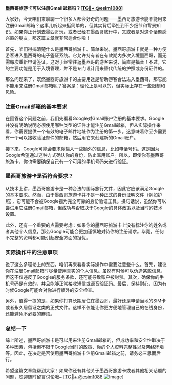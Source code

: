 **墨西哥旅游卡可以注册Gmail邮箱吗？[[TG💪+ @esim1088](https://t.me/s/esim1088)]**

大家好，今天咱们来聊聊一个很多人都会好奇的问题——墨西哥旅游卡能不能用来注册Gmail邮箱？这事儿听起来挺简单的，但其实背后牵扯到不少细节和背景知识。如果你正计划去墨西哥玩，或者已经在墨西哥旅行中，又或者是对这个话题感兴趣的朋友，那这篇文章就非常适合你啦！

首先，咱们得搞清楚什么是墨西哥旅游卡。简单来说，墨西哥旅游卡就是一种方便游客进入墨西哥的电子签证系统。它允许持有者在有效期内多次入境墨西哥，而无需每次重新申请签证。这对于经常往返墨西哥的游客来说，简直是福音！不过，它的主要功能是用于入境管理，并不是专门设计用来替代传统的护照或身份证件的。

那么问题来了，既然墨西哥旅游卡的主要用途是帮助游客合法进入墨西哥，那它能不能用来注册Gmail邮箱呢？答案是：理论上是可以的，但实际上存在一些限制和风险。

### 注册Gmail邮箱的基本要求

在回答这个问题之前，我们先看看Google对Gmail账户注册的基本要求。Google并没有明确说明必须使用哪种类型的证件才能注册Gmail邮箱，但从实际操作来看，你需要提供一个有效的电子邮件地址作为注册的第一步。这意味着你至少需要有一个可以接收验证邮件的邮箱，然后用它来创建新的Gmail账户。

接下来，Google可能会要求你输入一些额外的信息，比如电话号码。这是因为Google希望通过这种方式确认你的身份，防止滥用账户。所以，即使你有墨西哥旅游卡，你也需要确保自己有一个可用的手机号码来进行验证。

### 墨西哥旅游卡是否符合要求？

从技术上讲，墨西哥旅游卡是一种合法的国际旅行文件，因此它应该满足Google的基本要求。然而，由于墨西哥旅游卡并不是一种正式的身份证明文件（例如护照），它可能不会被Google视为完全可靠的身份验证工具。换句话说，虽然你可以尝试用它注册Gmail邮箱，但成功与否取决于Google的具体政策以及当时的技术设置。

此外，还有一个重要的点需要考虑：如果你的墨西哥旅游卡上没有标注你的姓名或者其他个人信息，那么Google可能会更加谨慎地对待你的注册请求。毕竟，任何不完整的资料都可能引起安全方面的担忧。

### 实际操作中的注意事项

说了这么多理论上的东西，咱们再来看看实际操作中需要注意些什么。首先，建议你在注册Gmail邮箱时尽量使用真实的个人信息。虽然有时候可以伪造某些信息，但这不仅违反了Google的服务条款，还可能导致账户被封禁。其次，确保你的手机号码是有效的，并且能够正常接收短信或语音验证码。最后，保持耐心，因为有时候Google可能会对你进行额外的安全检查。

另外，值得一提的是，如果你打算长期居住在墨西哥，最好还是申请当地的SIM卡或者永久居留证之类的正式文件。这样不仅能让你更方便地管理自己的在线身份，还能避免不必要的麻烦。

### 总结一下

综上所述，墨西哥旅游卡是可以用来注册Gmail邮箱的，但成功率和安全性取决于多种因素，包括但不限于Google当时的政策、你的个人资料完整性以及网络环境等。因此，在决定是否使用墨西哥旅游卡注册Gmail邮箱之前，请务必三思而后行。

希望这篇文章能帮到大家！如果你还有其他关于墨西哥旅游卡或者其他相关话题的问题，欢迎随时留言讨论哦~ [[TG💪+ @esim1088](https://t.me/s/esim1088) ![Image](https://i.postimg.cc/4NQfJmqS/Snipaste-2025-05-13-00-14-12.png)]
